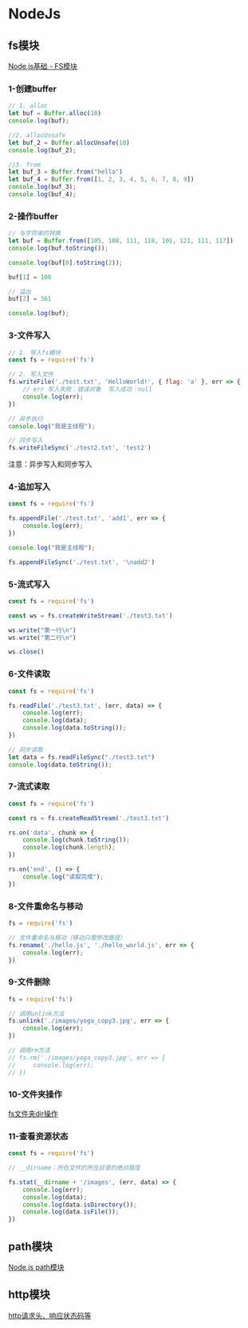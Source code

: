 # NodeJs

## fs模块

[Node.js基础 - FS模块](https://juejin.cn/post/7231805092273471543)

### 1-创建buffer

```javascript
// 1. alloc
let buf = Buffer.alloc(10)
console.log(buf);

//2. allocUnsafe
let buf_2 = Buffer.allocUnsafe(10)
console.log(buf_2);

//3. from
let buf_3 = Buffer.from("hello")
let buf_4 = Buffer.from([1, 2, 3, 4, 5, 6, 7, 8, 9])
console.log(buf_3);
console.log(buf_4);
```

### 2-操作buffer

```javascript
// 与字符串的转换
let buf = Buffer.from([105, 108, 111, 118, 101, 121, 111, 117])
console.log(buf.toString());

console.log(buf[0].toString(2));

buf[1] = 100

// 溢出
buf[2] = 361

console.log(buf);
```

### 3-文件写入

```javascript
// 1. 导入fs模块
const fs = require('fs')

// 2. 写入文件
fs.writeFile('./test.txt', 'HelloWorld!', { flag: 'a' }, err => {
    // err 写入失败：错误对象  写入成功：null
    console.log(err);
})

// 异步执行
console.log("我是主线程");

// 同步写入
fs.writeFileSync('./test2.txt', 'test2')
```

注意：异步写入和同步写入

### 4-追加写入

```javascript
const fs = require('fs')

fs.appendFile('./test.txt', 'add1', err => {
    console.log(err);
})

console.log("我是主线程");

fs.appendFileSync('./test.txt', '\nadd2')
```

### 5-流式写入

```javascript
const fs = require('fs')

const ws = fs.createWriteStream('./test3.txt')

ws.write("第一行\n")
ws.write("第二行\n")

ws.close()
```

### 6-文件读取

```javascript
const fs = require('fs')

fs.readFile('./test3.txt', (err, data) => {
    console.log(err);
    console.log(data);
    console.log(data.toString());
})

// 同步读取
let data = fs.readFileSync("./test3.txt")
console.log(data.toString());
```

### 7-流式读取

```javascript
const fs = require('fs')

const rs = fs.createReadStream('./test3.txt')

rs.on('data', chunk => {
    console.log(chunk.toString());
    console.log(chunk.length);
})

rs.on('end', () => {
    console.log("读取完成");
})
```

### 8-文件重命名与移动

```javascript
fs = require('fs')

// 文件重命名与移动（移动只需修改路径）
fs.rename('./hello.js', './hello_world.js', err => {
    console.log(err);
})
```

### 9-文件删除

```javascript
fs = require('fs')

// 调用unlink方法
fs.unlink('./images/yoga_copy3.jpg', err => {
    console.log(err);
})

// 调用rm方法
// fs.rm('./images/yoga_copy3.jpg', err => {
//     console.log(err);
// })
```

### 10-文件夹操作

[fs文件夹dir操作](https://blog.csdn.net/Elementsboy/article/details/102979389)

### 11-查看资源状态

```javascript
const fs = require('fs')

// __dirname：所在文件的所在目录的绝对路径

fs.stat(__dirname + '/images', (err, data) => {
    console.log(err);
    console.log(data);
    console.log(data.isDirectory());
    console.log(data.isFile());
})
```



## path模块

[Node.js path模块](https://juejin.cn/post/6997799224213504037)



## http模块

[http请求头、响应状态码等](https://developer.mozilla.org/zh-CN/docs/Web/HTTP)
